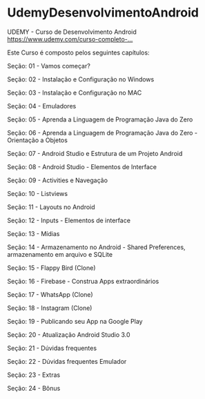 # UdemyDesenvolvimentoAndroid

UDEMY - Curso de Desenvolvimento Android https://www.udemy.com/curso-completo-…

Este Curso é composto pelos seguintes capítulos:

Seção: 01 - Vamos começar?

Seção: 02 - Instalação e Configuração no Windows

Seção: 03 - Instalação e Configuração no MAC

Seção: 04 - Emuladores

Seção: 05 - Aprenda a Linguagem de Programação Java do Zero

Seção: 06 - Aprenda a Linguagem de Programação Java do Zero - Orientação a Objetos

Seção: 07 - Android Studio e Estrutura de um Projeto Android

Seção: 08 - Android Studio - Elementos de Interface

Seção: 09 - Activities e Navegação

Seção: 10 - Listviews

Seção: 11 - Layouts no Android

Seção: 12 - Inputs - Elementos de interface

Seção: 13 - Mídias

Seção: 14 - Armazenamento no Android - Shared Preferences, armazenamento em arquivo e SQLite

Seção: 15 - Flappy Bird (Clone)

Seção: 16 - Firebase - Construa Apps extraordinários

Seção: 17 - WhatsApp (Clone)

Seção: 18 - Instagram (Clone)

Seção: 19 - Publicando seu App na Google Play

Seção: 20 - Atualização Android Studio 3.0

Seção: 21 - Dúvidas frequentes

Seção: 22 - Dúvidas frequentes Emulador

Seção: 23 - Extras

Seção: 24 - Bônus
